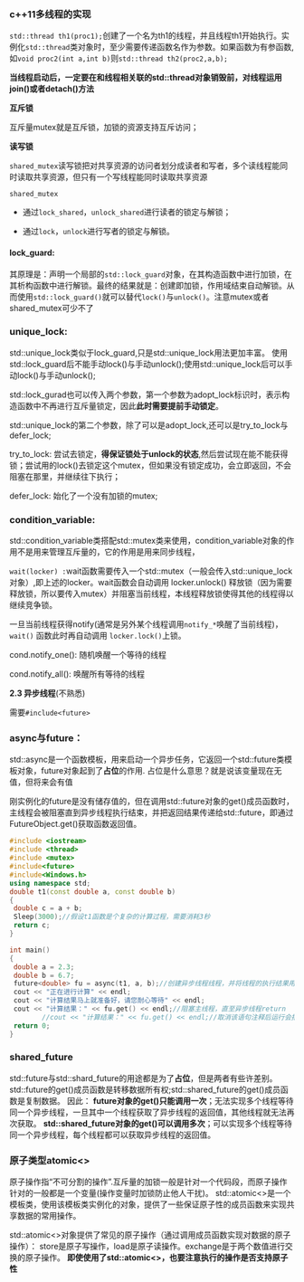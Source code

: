 ### c++11多线程的实现

`std::thread th1(proc1);`创建了一个名为th1的线程，并且线程th1开始执行。实例化`std::thread`类对象时，至少需要传递函数名作为参数。如果函数为有参函数,如`void proc2(int a,int b)`则`std::thread th2(proc2,a,b);`



**当线程启动后，一定要在和线程相关联的std::thread对象销毁前，对线程运用join()或者detach()方法**



**互斥锁**

互斥量mutex就是互斥锁，加锁的资源支持互斥访问；

**读写锁**

`shared_mutex`读写锁把对共享资源的访问者划分成读者和写者，多个读线程能同时读取共享资源，但只有一个写线程能同时读取共享资源

`shared_mutex`

* 通过`lock_shared`，`unlock_shared`进行读者的锁定与解锁；

* 通过`lock`，`unlock`进行写者的锁定与解锁。



#### **lock_guard:**

其原理是：声明一个局部的`std::lock_guard`对象，在其构造函数中进行加锁，在其析构函数中进行解锁。最终的结果就是：创建即加锁，作用域结束自动解锁。从而使用`std::lock_guard()`就可以替代`lock()`与`unlock()`。注意mutex或者shared_mutex可少不了





### **unique_lock:**

std::unique_lock类似于lock_guard,只是std::unique_lock用法更加丰富。 使用std::lock_guard后不能手动lock()与手动unlock();使用std::unique_lock后可以手动lock()与手动unlock(); 



std::lock_gurad也可以传入两个参数，第一个参数为adopt_lock标识时，表示构造函数中不再进行互斥量锁定，因此**此时需要提前手动锁定**。

std::unique_lock的第二个参数，除了可以是adopt_lock,还可以是try_to_lock与defer_lock;

try_to_lock: 尝试去锁定，**得保证锁处于unlock的状态**,然后尝试现在能不能获得锁；尝试用的lock()去锁定这个mutex，但如果没有锁定成功，会立即返回，不会阻塞在那里，并继续往下执行；

defer_lock: 始化了一个没有加锁的mutex;



### **condition_variable:**

std::condition_variable类搭配std::mutex类来使用，condition_variable对象的作用不是用来管理互斥量的，它的作用是用来同步线程，



`wait(locker) :`wait函数需要传入一个std::mutex（一般会传入std::unique_lock对象）,即上述的locker。wait函数会自动调用 locker.unlock() 释放锁（因为需要释放锁，所以要传入mutex）并阻塞当前线程，本线程释放锁使得其他的线程得以继续竞争锁。



一旦当前线程获得notify(通常是另外某个线程调用` notify_* `唤醒了当前线程)，`wait()` 函数此时再自动调用 `locker.lock()`上锁。



cond.notify_one(): 随机唤醒一个等待的线程

cond.notify_all(): 唤醒所有等待的线程



**2.3 异步线程**(不熟悉)

需要`#include<future>`

### **async与future：**

std::async是一个函数模板，用来启动一个异步任务，它返回一个std::future类模板对象，future对象起到了**占位**的作用. 占位是什么意思？就是说该变量现在无值，但将来会有值

刚实例化的future是没有储存值的，但在调用std::future对象的get()成员函数时，主线程会被阻塞直到异步线程执行结束，并把返回结果传递给std::future，即通过FutureObject.get()获取函数返回值。

```C++
#include <iostream>
#include <thread>
#include <mutex>
#include<future>
#include<Windows.h>
using namespace std;
double t1(const double a, const double b)
{
 double c = a + b;
 Sleep(3000);//假设t1函数是个复杂的计算过程，需要消耗3秒
 return c;
}

int main() 
{
 double a = 2.3;
 double b = 6.7;
 future<double> fu = async(t1, a, b);//创建异步线程线程，并将线程的执行结果用fu占位；
 cout << "正在进行计算" << endl;
 cout << "计算结果马上就准备好，请您耐心等待" << endl;
 cout << "计算结果：" << fu.get() << endl;//阻塞主线程，直至异步线程return
        //cout << "计算结果：" << fu.get() << endl;//取消该语句注释后运行会报错，因为future对象的get()方法只能调用一次。
 return 0;
}
```



### **shared_future**

std::future与std::shard_future的用途都是为了**占位**，但是两者有些许差别。std::future的get()成员函数是转移数据所有权;std::shared_future的get()成员函数是复制数据。 因此： **future对象的get()只能调用一次**；无法实现多个线程等待同一个异步线程，一旦其中一个线程获取了异步线程的返回值，其他线程就无法再次获取。 **std::shared_future对象的get()可以调用多次**；可以实现多个线程等待同一个异步线程，每个线程都可以获取异步线程的返回值。



### **原子类型atomic<>**

原子操作指“不可分割的操作”.互斥量的加锁一般是针对一个代码段，而原子操作针对的一般都是一个变量(操作变量时加锁防止他人干扰)。 std::atomic<>是一个模板类，使用该模板类实例化的对象，提供了一些保证原子性的成员函数来实现共享数据的常用操作。

std::atomic<>对象提供了常见的原子操作（通过调用成员函数实现对数据的原子操作）： store是原子写操作，load是原子读操作。exchange是于两个数值进行交换的原子操作。 **即使使用了std::atomic<>，也要注意执行的操作是否支持原子性**



